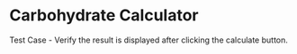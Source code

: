# Carbohydrate Calculator

Test Case - Verify the result is displayed after clicking the calculate button.
